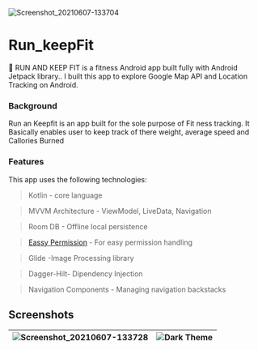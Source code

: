 ![Screenshot_20210607-133704](https://user-images.githubusercontent.com/64317588/121028326-96737600-c75c-11eb-80d1-c76fb654843c.png)
# Run_keepFit




👀  RUN AND KEEP FIT is a fitness  Android app built fully with Android Jetpack library..
I built this app to explore Google Map API and Location Tracking on Android.




### Background
Run an Keepfit is an app built for the sole purpose of Fit ness tracking. It Basically enables user to keep track of there weight, average speed and Callories Burned

### Features



This app uses the following technologies:

> Kotlin - core language

> MVVM Architecture - ViewModel, LiveData, Navigation 

> Room DB - Offline local persistence

>[Eassy Permission](https://github.com/googlesamples/easypermissions) - For easy permission handling

>Glide -Image Processing library

>Dagger-Hilt- Dipendency Injection

>Navigation Components - Managing navigation backstacks 




## Screenshots

|![Screenshot_20210607-133728](https://user-images.githubusercontent.com/64317588/121029590-9031c980-c75d-11eb-8a72-f33c1747b33c.png)|![Dark Theme](screenshots/settings.gif)|
|:--:|:--:|








